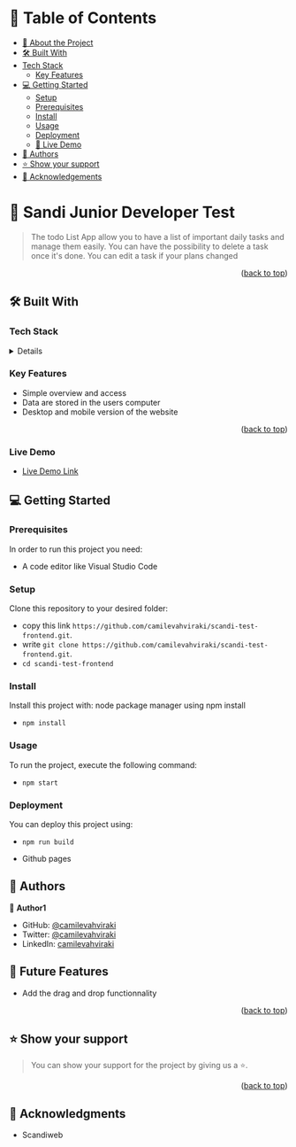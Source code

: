 # 📗 Table of Contents <a name="readme-top"></a>

- [📖 About the Project](#about-project)
- [🛠 Built With](#built-with)
- [Tech Stack](#tech-stack)
    - [Key Features](#key-features)
- [💻 Getting Started](#getting-started)
  - [Setup](#setup)
  - [Prerequisites](#prerequisites)
  - [Install](#install)
  - [Usage](#usage)
  - [Deployment](#triangular_flag_on_post-deployment)
  - [🚀 Live Demo](#live-demo)
- [👥 Authors](#authors)
- [⭐️ Show your support](#support)
- [🙏 Acknowledgements](#acknowledgements)


# 📖 Sandi Junior Developer Test <a name="about-project"></a>

> The todo List App allow you to have a list of important daily tasks and manage them easily.
> You can have the possibility to delete a task once it's done.
> You can edit a task if your plans changed

<p align="right">(<a href="#readme-top">back to top</a>)</p>

## 🛠 Built With <a name="built-with"></a>

### Tech Stack <a name="tech-stack"></a>

<details>
  <ul>
    <li><a href="#">html</a></li>
    <li><a href="#">css</a></li>
    <li><a href="#">javascript</a></li>
    <li><a href="#">php</a></li>
  </ul>
</details>

### Key Features <a name="key-features"></a>


- Simple overview and access
- Data are stored in the users computer
- Desktop and mobile version of the website

<p align="right">(<a href="#readme-top">back to top</a>)</p>


### Live Demo <a name="live-demo"></a>

- [Live Demo Link](https://juniortest-camile-vahviraki.netlify.app/)


## 💻 Getting Started <a name="getting-started"></a>

### Prerequisites <a name="prerequisites"></a>

In order to run this project you need:

- A code editor like Visual Studio Code

### Setup  <a name="setup"></a>

Clone this repository to your desired folder:

- copy this link `https://github.com/camilevahviraki/scandi-test-frontend.git`.
- write `git clone https://github.com/camilevahviraki/scandi-test-frontend.git`.
- `cd scandi-test-frontend`

### Install <a name="install"></a>

Install this project with: node package manager using npm install

- `npm install`

### Usage <a name="usage"></a>

To run the project, execute the following command:

- `npm start`

### Deployment <a name="triangular_flag_on_post-deployment"></a>

You can deploy this project using:

- `npm run build`

- Github pages

## 👥 Authors <a name="authors"></a>

👤 **Author1**

- GitHub: [@camilevahviraki](https://github.com/camilevahviraki)
- Twitter: [@camilevahviraki](https://twitter.com/CamileVahviraki)
- LinkedIn: [camilevahviraki](https://www.linkedin.com/in/camile-vahviraki)


## 🔭 Future Features <a name="future-features"></a>

- Add the drag and drop functionnality

<p align="right">(<a href="#readme-top">back to top</a>)</p>
 
## ⭐️ Show your support <a name="support"></a>

> You can show your support for the project by giving us a ⭐️.


<p align="right">(<a href="#readme-top">back to top</a>)</p>

 
## 🙏 Acknowledgments <a name="acknowledgements"></a>

- Scandiweb

